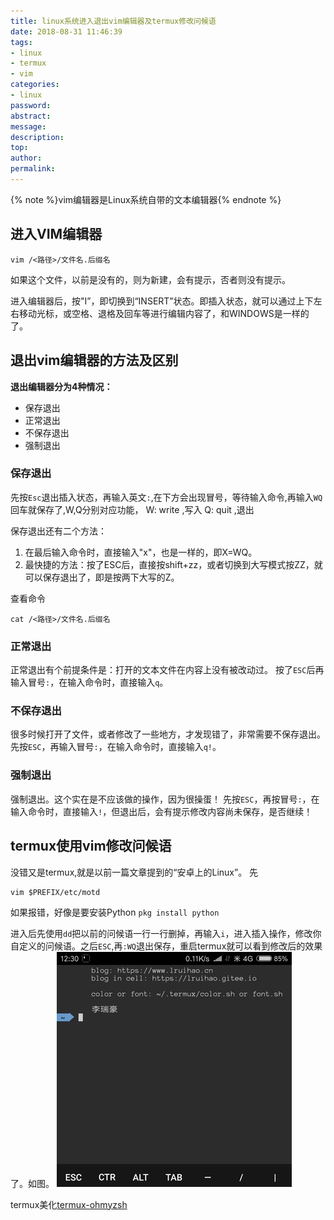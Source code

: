 ```yaml
---
title: linux系统进入退出vim编辑器及termux修改问候语
date: 2018-08-31 11:46:39
tags:
- linux
- termux
- vim
categories:
- linux
password:
abstract:
message:
description:
top:
author:
permalink:
---
```


{% note %}vim编辑器是Linux系统自带的文本编辑器{% endnote %}

## 进入VIM编辑器
```
vim /<路径>/文件名.后缀名
```
如果这个文件，以前是没有的，则为新建，会有提示，否者则没有提示。

 进入编辑器后，按"I”，即切换到“INSERT”状态。即插入状态，就可以通过上下左右移动光标，或空格、退格及回车等进行编辑内容了，和WINDOWS是一样的了。

## 退出vim编辑器的方法及区别

**退出编辑器分为4种情况：**
* 保存退出
* 正常退出
* 不保存退出
* 强制退出

### 保存退出
先按`Esc`退出插入状态，再输入英文`:`,在下方会出现冒号，等待输入命令,再输入`WQ`回车就保存了,W,Q分别对应功能，
W: write ,写入
Q: quit ,退出

保存退出还有二个方法：
1. 在最后输入命令时，直接输入"x"，也是一样的，即X=WQ。
2. 最快捷的方法：按了ESC后，直接按shift+zz，或者切换到大写模式按ZZ，就可以保存退出了，即是按两下大写的Z。

查看命令
```
cat /<路径>/文件名.后缀名
```
### 正常退出
正常退出有个前提条件是：打开的文本文件在内容上没有被改动过。
按了`ESC`后再输入冒号`:`，在输入命令时，直接输入`q`。

### 不保存退出
很多时候打开了文件，或者修改了一些地方，才发现错了，非常需要不保存退出。
先按`ESC`，再输入冒号`:`，在输入命令时，直接输入`q!`。

### 强制退出
强制退出。这个实在是不应该做的操作，因为很操蛋！
先按`ESC`，再按冒号`:`，在输入命令时，直接输入`!`，但退出后，会有提示修改内容尚未保存，是否继续！

## termux使用vim修改问候语

没错又是termux,就是以前一篇文章提到的“安卓上的Linux”。
先
```
vim $PREFIX/etc/motd
```
如果报错，好像是要安装Python `pkg install python`

进入后先使用`dd`把以前的问候语一行一行删掉，再输入`i`，进入插入操作，修改你自定义的问候语。之后`ESC`,再`:WQ`退出保存，重启termux就可以看到修改后的效果了。如图。
![](vim/img.jpg)

termux美化[termux-ohmyzsh](https://github.com/Cabbagec/termux-ohmyzsh)
